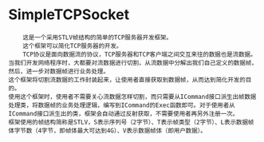 # SimpleTCPSocket
        这是一个采用STLV帧结构的简单的TCP服务器开发框架。    
        这个框架可以简化TCP服务器的开发。    
        TCP协议是面向数据流的协议，TCP服务器和TCP客户端之间交互来往的数据也是流数据。当我们开发网络程序时，大都要对流数据进行切割，从流数据中分解出我们自己定义的数据帧，然后，进一步对数据帧进行业务处理。    
    这个框架将切割流数据的工作封装起来，让使用者直接获取到数据帧，从而达到简化开发的目的。    
    使用这个框架时，使用者不需要关心流数据怎样切割，而只需要从ICommand接口派生出帧数据处理类，将数据帧的业务处理逻辑，编写到ICommand的Exec函数即可。对于使用者从ICommand接口派生出的类，框架会自动通过反射获取，不需要使用者再另外注册一次。    
    框架使用的帧结构简称是STLV，S表示序列号（2字节）、T表示帧类型（2字节）、L表示数据帧体字节数（4字节，即帧体最大可达到4G）、V表示数据帧体（即用户数据）。  
